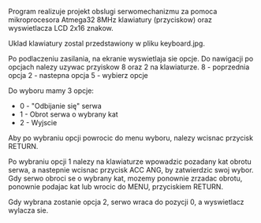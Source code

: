 Program realizuje projekt obslugi serwomechanizmu za pomoca mikroprocesora
Atmega32 8MHz klawiatury (przyciskow) oraz wyswietlacza LCD 2x16 znakow.

Uklad klawiatury zostal przedstawiony w pliku keyboard.jpg.

Po podlaczeniu zasilania, na ekranie wyswietlaja sie opcje.
Do nawigacji po opcjach nalezy uzywac przyiskow 8 oraz 2 na klawiaturze.
8 - poprzednia opcja
2 - nastepna opcja
5 - wybierz opcje

Do wyboru mamy 3 opcje:
- 0 - "Odbijanie się" serwa
- 1 - Obrot serwa o wybrany kat
- 2 - Wyjscie

Aby po wybraniu opcji powrocic do menu wyboru, nalezy wcisnac przycisk RETURN.

Po wybraniu opcji 1 nalezy na klawiaturze wpowadzic pozadany kat obrotu serwa,
a nastepnie wcisnac przycisk ACC ANG, by zatwierdzic swoj wybor.
Gdy serwo obroci se o wybrany kat, mozemy ponownie zrzadac obrotu, ponownie
podajac kat lub wrocic do MENU, przyciskiem RETURN.

Gdy wybrana zostanie opcja 2, serwo wraca do pozycji 0, a wyswietlacz wylacza sie.
